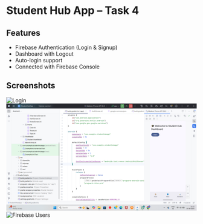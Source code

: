 # Student Hub App – Task 4

## Features
- Firebase Authentication (Login & Signup)
- Dashboard with Logout
- Auto-login support
- Connected with Firebase Console

## Screenshots
![Login](screenshots/login.png)
![Dashboard](https://github.com/Juluru-Madhuri/ApexPlanet_Task4/blob/main/task4_dashboard.png)
![Firebase Users](screenshots/firebase_users.png)
